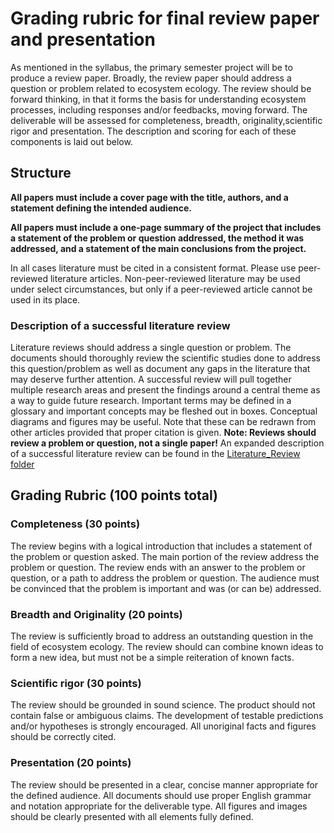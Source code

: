 # Grading rubric for final review paper and presentation
As mentioned in the syllabus,
the primary semester project will be to produce a review paper. 
Broadly, the review paper should address a question or problem related 
to ecosystem ecology.
The review should be forward thinking, in that it forms the
basis for understanding ecosystem processes, including responses and/or feedbacks,
moving forward.
The deliverable will be assessed for completeness, breadth, originality,scientific rigor 
and presentation.
The description and scoring for each of these components is laid out below.

## Structure
**All papers must include a cover page with the title, authors, and 
a statement defining the intended audience.**

**All papers must include a one-page summary of the project that
includes a statement of the problem or question addressed, the method it was
addressed, and a statement of the main conclusions from the project.**

In all cases literature must be cited in a consistent format. Please use peer-reviewed
literature articles. Non-peer-reviewed literature may be used under select circumstances,
but only if a peer-reviewed article cannot be used in its place.

### Description of a successful literature review
Literature reviews should address a single question or problem. The documents should
thoroughly review the scientific studies done to address this question/problem as well
as document any gaps in the literature that may deserve further attention. A successful
review will pull together multiple research areas and present the findings around a
central theme as a way to guide future research. Important terms may be defined in 
a glossary and important concepts may be fleshed out in boxes. Conceptual diagrams and
figures may be useful. Note that these can be redrawn from other articles provided that
proper citation is given.
**Note: Reviews should review a problem or question, not a single paper!**
An expanded description of a successful literature review can be found in the
[Literature_Review folder](../Literature_Review/literature_review_description.md)

## Grading Rubric (100 points total)

### Completeness (30 points)
The review begins with a logical introduction that includes a statement of the
problem or question asked. The main portion of the review address the problem
or question. The review ends with an answer to the problem or question, or a 
path to address the problem or question. The audience must be convinced that the
problem is important and was (or can be) addressed.

### Breadth and Originality (20 points)
The review is sufficiently broad to address an outstanding question in the field
of ecosystem ecology. The review should can combine known ideas to form
a new idea, but must not be a simple reiteration of known facts.

### Scientific rigor (30 points)
The review should be grounded in sound science. The product should not contain false
or ambiguous claims. The development of testable predictions and/or hypotheses is
strongly encouraged. All unoriginal facts and figures should be correctly cited.

### Presentation (20 points)
The review should be presented in a clear, concise manner appropriate for the
defined audience. All documents should use proper English grammar and notation
appropriate for the deliverable type. All figures and images should be clearly presented
with all elements fully defined.


